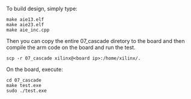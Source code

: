 To build design, simply type:
```
make aie13.elf
make aie23.elf
make aie_inc.cpp
```
Then you can copy the entire 07_cascade diretory to the board and then compile the arm code on the board and run the test.
```
scp -r 07_cascade xilinx@<board ip>:/home/xilinx/.
```

On the board, execute:
```
cd 07_cascade
make test.exe
sudo ./test.exe
```

